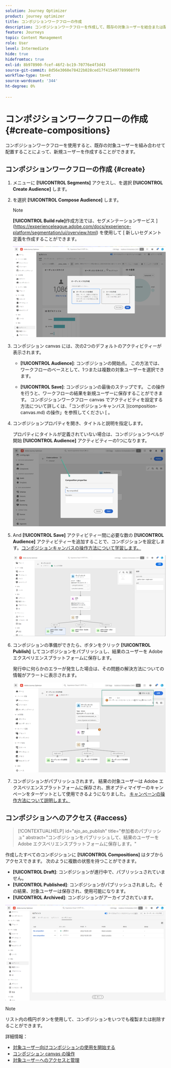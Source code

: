 ```yaml
---
solution: Journey Optimizer
product: journey optimizer
title: コンポジションワークフローの作成
description: コンポジションワークフローを作成して、既存の対象ユーザーを結合または配置する方法を説明します。
feature: Journeys
topic: Content Management
role: User
level: Intermediate
hide: true
hidefromtoc: true
exl-id: 8b978900-fcef-46f2-bc19-70776e4f3d43
source-git-commit: 8d56e3060e78422b028ced17f415497789908ff9
workflow-type: tm+mt
source-wordcount: '344'
ht-degree: 0%

---
```


# コンポジションワークフローの作成 {#create-compositions}

コンポジションワークフローを使用すると、既存の対象ユーザーを組み合わせて配置することによって、新規ユーザーを作成することができます。

## コンポジションワークフローの作成 {#create}

1. メニューに **[!UICONTROL Segments]** アクセスし、を選択 **[!UICONTROL Create Audience]** します。

1. を選択 **[!UICONTROL Compose Audience]** します。

   >[!NOTE]
   >
   >**[!UICONTROL Build rule]**&#x200B;作成方法では、セグメンテーションサービス ](https://experienceleague.adobe.com/docs/experience-platform/segmentation/ui/overview.html) を使用して [ 新しいセグメント定義を作成することができます。

   ![](assets/audiences-create.png)

1. コンポジション canvas には、次の2つのデフォルトのアクティビティーが表示されます。

   * **[!UICONTROL Audience]**: コンポジションの開始点。 この方法では、ワークフローのベースとして、1つまたは複数の対象ユーザーを選択できます。

   * **[!UICONTROL Save]**: コンポジションの最後のステップです。 この操作を行うと、ワークフローの結果を新規ユーザーに保存することができます。
   コンポジションワークフロー canvas でアクティビティを設定する方法について詳しくは、「コンポジションキャンバス ](composition-canvas.md) の操作」を参照してください [ 。

1. コンポジションプロパティを開き、タイトルと説明を指定します。

   プロパティにタイトルが定義されていない場合は、コンポジションラベルが開始 **[!UICONTROL Audience]** アクティビティーの1つになります。

   ![](assets/audiences-properties.png)

1. And **[!UICONTROL Save]** アクティビティー間に必要な数の **[!UICONTROL Audience]** アクティビティーを追加することで、コンポジションを設定します。[コンポジションキャンバスの操作方法について学習します。](composition-canvas.md)

   ![](assets/audiences-publish.png)

1. コンポジションの準備ができたら、ボタンをクリック **[!UICONTROL Publish]** してコンポジションをパブリッシュし、結果のユーザーを Adobe エクスペリエンスプラットフォームに保存します。

   発行中に何らかのエラーが発生した場合は、その問題の解決方法についての情報がアラートに表示されます。

   ![](assets/audiences-alerts.png)

1. コンポジションがパブリッシュされます。 結果の対象ユーザーは Adobe エクスペリエンスプラットフォームに保存され、旅オプティマイザーのキャンペーンをターゲットとして使用できるようになりました。 [キャンペーンの操作方法について説明します。](../campaigns/get-started-with-campaigns.md)

## コンポジションへのアクセス {#access}

>[!CONTEXTUALHELP]
>id="ajo_ao_publish"
>title="参加者のパブリッシュ"
>abstract="コンポジションをパブリッシュして、結果のユーザーを Adobe エクスペリエンスプラットフォームに保存します。"

作成したすべてのコンポジションに **[!UICONTROL Compositions]** はタブからアクセスできます。 次のように複数の状態を持つことができます。

* **[!UICONTROL Draft]**: コンポジションが進行中で、パブリッシュされていません。
* **[!UICONTROL Published]**: コンポジションがパブリッシュされました。その結果、対象ユーザーは保存され、使用可能になります。
* **[!UICONTROL Archived]**: コンポジションがアーカイブされています。

![](assets/audiences-compositions.png)

>[!NOTE]
>
>リスト内の楕円ボタンを使用して、コンポジションをいつでも複製または削除することができます。

詳細情報：

* [対象ユーザー向けコンポジションの使用を開始する](get-started-audience-orchestration.md)
* [コンポジション canvas の操作](composition-canvas.md)
* [対象ユーザーへのアクセスと管理](access-audiences.md)
